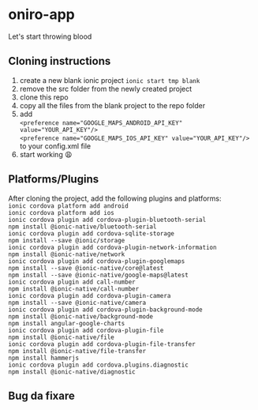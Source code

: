 # oniro-app
Let's start throwing blood


## Cloning instructions
1. create a new blank ionic project `ionic start tmp blank`
2. remove the src folder from the newly created project
3. clone this repo
4. copy all the files from the blank project to the repo folder
5. add <br>`<preference name="GOOGLE_MAPS_ANDROID_API_KEY" value="YOUR_API_KEY"/>`<br>
     	`<preference name="GOOGLE_MAPS_IOS_API_KEY" value="YOUR_API_KEY"/>`<br>
	to your config.xml file
6. start working :weary:

## Platforms/Plugins
After cloning the project, add the following plugins and platforms:<br>
`ionic cordova platform add android`<br>
`ionic cordova platform add ios`<br>
`ionic cordova plugin add cordova-plugin-bluetooth-serial`<br>
`npm install @ionic-native/bluetooth-serial`<br>
`ionic cordova plugin add cordova-sqlite-storage`<br>
`npm install --save @ionic/storage`<br>
`ionic cordova plugin add cordova-plugin-network-information`<br>
`npm install @ionic-native/network`<br>
`ionic cordova plugin add cordova-plugin-googlemaps`<br>
`npm install --save @ionic-native/core@latest`<br>
`npm install --save @ionic-native/google-maps@latest`<br>
`ionic cordova plugin add call-number` <br>
`npm install @ionic-native/call-number` <br>
`ionic cordova plugin add cordova-plugin-camera` <br>
`npm install --save @ionic-native/camera` <br>
`ionic cordova plugin add cordova-plugin-background-mode ` <br>
`npm install @ionic-native/background-mode ` <br>
`npm install angular-google-charts` <br>
`ionic cordova plugin add cordova-plugin-file` <br>
`npm install @ionic-native/file` <br>
`ionic cordova plugin add cordova-plugin-file-transfer` <br>
`npm install @ionic-native/file-transfer` <br>
`npm install hammerjs`<br>
`ionic cordova plugin add cordova.plugins.diagnostic` <br>
`npm install @ionic-native/diagnostic` <br>
## Bug da fixare


